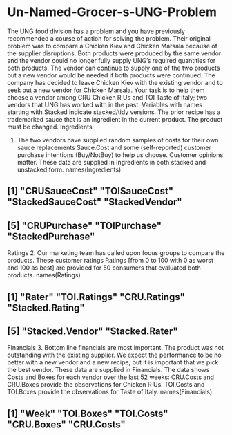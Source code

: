 # Un-Named-Grocer-s-UNG-Problem
The UNG food division has a problem and you have previously recommended a course of action for solving the problem. Their original problem was to compare a Chicken Kiev and Chicken Marsala because of the supplier disruptions. Both products were produced by the same vendor and the vendor could no longer fully supply UNG’s required quantities for both products. The vendor can continue to supply one of the two products but a new vendor would be needed if both products were continued. The company has decided to leave Chicken Kiev with the existing vendor and to seek out a new vendor for Chicken Marsala. Your task is to help them choose a vendor among CRU Chicken R Us and TOI Taste of Italy; two vendors that UNG has worked with in the past. Variables with names starting with Stacked indicate stacked/tidy versions.
The prior recipe has a trademarked sauce that is an ingredient in the current product. The product must be changed.
Ingredients
1.	The two vendors have supplied random samples of costs for their own sauce replacements Sauce.Cost and some (self-reported) customer purchase intentions (Buy/NotBuy) to help us choose. Customer opinions matter. These data are supplied in Ingredients in both stacked and unstacked form.
names(Ingredients)
## [1] "CRUSauceCost"     "TOISauceCost"     "StackedSauceCost" "StackedVendor"   
## [5] "CRUPurchase"      "TOIPurchase"      "StackedPurchase"
Ratings
2.	Our marketing team has called upon focus groups to compare the products. These customer ratings Ratings [from 0 to 100 with 0 as worst and 100 as best] are provided for 50 consumers that evaluated both products.
names(Ratings)
## [1] "Rater"          "TOI.Ratings"    "CRU.Ratings"    "Stacked.Rating"
## [5] "Stacked.Vendor" "Stacked.Rater"
Financials
3.	Bottom line financials are most important. The product was not outstanding with the existing supplier. We expect the performance to be no better with a new vendor and a new recipe, but it is important that we pick the best vendor. These data are supplied in Financials. The data shows Costs and Boxes for each vendor over the last 52 weeks: CRU.Costs and CRU.Boxes provide the observations for Chicken R Us. TOI.Costs and TOI.Boxes provide the observations for Taste of Italy.
names(Financials)
## [1] "Week"      "TOI.Boxes" "TOI.Costs" "CRU.Boxes" "CRU.Costs"

